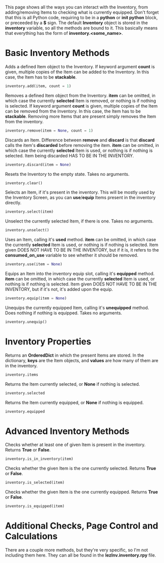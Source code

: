 This page shows all the ways you can interact with the Inventory, from adding/removing Items to checking what is currently equipped. Don't forget that this is all Python code, requiring to be in a **python** or **init python** block, or preceeded by a **$** sign.
The default **Inventory** object is stored in the **inventory** variable, so all the methods are bound to it. This basically means that everything has the form of **inventory.<some_name>**.
# Basic Inventory Methods
Adds a defined Item object to the Inventory.
If keyword argument **count** is given, multiple copies of the Item can be added to the Inventory. In this case, the Item has to be **stackable**.
```py
inventory.add(item, count = 1)
```
Removes a defined Item object from the Inventory. **item** can be omitted, in which case the currently **selected** Item is removed, or nothing is if nothing is selected.
If keyword argument **count** is given, multiple copies of the Item can be removed from the Inventory. In this case, the Item has to be **stackable**. Removing more Items that are present simply removes the Item from the inventory. 
```py
inventory.remove(item = None, count = 1)
```
Discards an Item. Difference between **remove** and **discard** is that **discard** calls the item's **discarded** before removing the item. **item** can be omitted, in which case the currently **selected** Item is used, or nothing is if nothing is selected.
Item being discarded HAS TO BE IN THE INVENTORY.
```py
inventory.discard(item = None)
```
Resets the Inventory to the empty state. Takes no arguments.
```py
inventory.clear()
```
Selects an Item, if it's present in the inventory.
This will be mostly used by the Inventory Screen, as you can **use**/**equip** Items present in the inventory directly.
```py
inventory.select(item)
```
Unselect the currently selected Item, if there is one. Takes no arguments.
```py
inventory.unselect()
```
Uses an Item, calling it's **used** method. **item** can be omitted, in which case the currently **selected** Item is used, or nothing is if nothing is selected.
Item given DOES NOT HAVE TO BE IN THE INVENTORY, but if it is, it refers to the **consumed_on_use** variable to see whether it should be removed.
```py
inventory.use(item = None)
```
Equips an Item into the inventory equip slot, calling it's **equipped** method. **item** can be omitted, in which case the currently **selected** Item is used, or nothing is if nothing is selected.
Item given DOES NOT HAVE TO BE IN THE INVENTORY, but if it's not, it's added upon the equip.
```py
inventory.equip(item = None)
```
Unequips the currently equipped Item, calling it's **unequipped** method. Does nothing if nothing is equipped. Takes no arguments.
```py
inventory.unequip()
```
# Inventory Properties
Returns an **OrderedDict** in which the present Items are stored.
In the dictionary, **keys** are the Item objects, and **values** are how many of them are in the inventory.
```py
inventory.items
```
Returns the Item currently selected, or **None** if nothing is selected.
```py
inventory.selected
```
Returns the Item currently equipped, or **None** if nothing is equipped.
```py
inventory.equipped
```
# Advanced Inventory Methods
Checks whether at least one of given Item is present in the inventory. Returns **True** or **False**.
```py
inventory.is_in_inventory(item)
```
Checks whether the given Item is the one currently selected. Returns **True** or **False**.
```py
inventory.is_selected(item)
```
Checks whether the given Item is the one currently equipped. Returns **True** or **False**.
```py
inventory.is_equipped(item)
```

# Additional Checks, Page Control and Calculations
There are a couple more methods, but they're very specific, so I'm not including them here.
They can all be found in the **lezInv.inventory.rpy** file.
